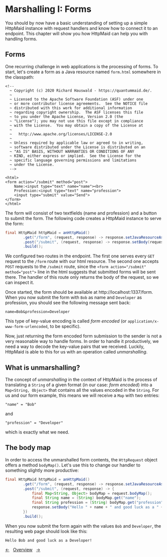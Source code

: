 # Marshalling I: Forms
You should by now have a basic understanding of setting up a simple
HttpMaid instance with request handlers and know how to connect
it to an endpoint. This chapter will show you how HttpMaid
can help you with handling forms.

## Forms
One recurring challenge in web applications is the processing of forms.
To start, let's create a form as a Java resource named `form.html` somewhere
in the classpath:
<!---[CodeSnippet] (file=../../examples/documentation/src/test/resources/form.html)-->
```
<!--
  ~ Copyright (c) 2020 Richard Hauswald - https://quantummaid.de/.
  ~
  ~ Licensed to the Apache Software Foundation (ASF) under one
  ~ or more contributor license agreements.  See the NOTICE file
  ~ distributed with this work for additional information
  ~ regarding copyright ownership.  The ASF licenses this file
  ~ to you under the Apache License, Version 2.0 (the
  ~ "License"); you may not use this file except in compliance
  ~ with the License.  You may obtain a copy of the License at
  ~
  ~   http://www.apache.org/licenses/LICENSE-2.0
  ~
  ~ Unless required by applicable law or agreed to in writing,
  ~ software distributed under the License is distributed on an
  ~ "AS IS" BASIS, WITHOUT WARRANTIES OR CONDITIONS OF ANY
  ~ KIND, either express or implied.  See the License for the
  ~ specific language governing permissions and limitations
  ~ under the License.
  -->

<html>
<form action="/submit" method="post">
    Name:<input type="text" name="name"><br>
    Profession:<input type="text" name="profession">
    <input type="submit" value="Send">
</form>
</html>
```

The form will consist of two textfields (name and profession)
and a button to submit the form.
The following code creates a HttpMaid instance to serve the form:
<!---[CodeSnippet] (formMarshallingStep1)-->
```java
final HttpMaid httpMaid = anHttpMaid()
        .get("/form", (request, response) -> response.setJavaResourceAsBody("form.html"))
        .post("/submit", (request, response) -> response.setBody(request.bodyString()))
        .build();
```

We configured two routes in the endpoint. The first one serves every `GET` request
to the `/form` route with our html resource.
The second one accepts `POST` requests to the `/submit` route, since the
`<form action="/submit" method="post">` line in the html suggests that
submitted forms will be sent there. The handler of this route only returns
the body of the request, so we can inspect it.

Once started, the form should be available at http://localhost:1337/form.
When you now submit the form with `Bob` as name and `Developer` as profession,
you should see the following message sent back:
```
name=Bob&profession=Developer
```
This type of key-value encoding is called *form encoded* (or `application/x-www-form-urlencoded`,
to be specific). 

Now, just returning the form encoded form submission to the sender is not
a very reasonable way to handle forms. In order to handle it productively,
we need a way to decode the key-value pairs that we received.
Luckily, HttpMaid is able to this for us with an operation
called *unmarshalling*. 

## What is unmarshalling?
The concept of *unmarshalling* in the context of HttpMaid is the process of
translating a `String` of a given format (in our case: *form encoded*) into a `Map<String, Object>`
that contains all the values encoded in the `String`.
For us and our form example, this means we will receive a `Map` with two
entries:
```
"name" = "Bob"
```
and
```
"profession" = "Developer"
```
which is exactly what we need.

## The body map
In order to access the unmarshalled form contents, the `HttpRequest` object
offers a method `bodyMap()`. Let's use this to change our handler to something
slightly more productive:
<!---[CodeSnippet] (formMarshallingStep3)-->
```java
final HttpMaid httpMaid = anHttpMaid()
        .get("/form", (request, response) -> response.setJavaResourceAsBody("form.html"))
        .post("/submit", (request, response) -> {
            final Map<String, Object> bodyMap = request.bodyMap();
            final String name = (String) bodyMap.get("name");
            final String profession = (String) bodyMap.get("profession");
            response.setBody("Hello " + name + " and good luck as a " + profession + "!");
        })
        .build();
```

When you now submit the form again with the values `Bob` and `Developer`,
the resulting web page should look like this:
```
Hello Bob and good luck as a Developer!
```

<!---[Nav]-->
[&larr;](../10_MultipartUploads.md)&nbsp;&nbsp;&nbsp;[Overview](../../README.md)&nbsp;&nbsp;&nbsp;[&rarr;](2_MarshallingAPIs.md)

